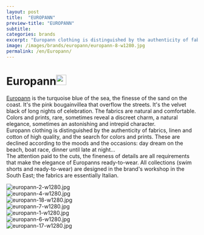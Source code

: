 ```yaml
---
layout: post
title:  "EUROPANN"
preview-title: "EUROPANN"
subtitle:
categories: brands
excerpt: "Europann clothing is distinguished by the authenticity of fabrics, linen and cotton of high quality, and the search for colors and prints" 
image: /images/brands/europann/europann-8-w1280.jpg
permalink: /en/Europann/
---
```


<div class="dark-grey-bg">
    <div class="container">
        <div class="row">
            <div class="col section ft-white ft-300">
                <h1 class="white-color">Europann<img class="space" src="{{ '/assets/images/aquarius.png' | prepend: SourceUrl }}" width="27"></h1>
                <p><a class="red ft-400" href="https://instagram.com/europann_officiel?utm_source=ig_profile_share&igshid=1aqjt0zpkqv04/" target="_blank">Europann</a> is the turquoise blue of the sea, the finesse of the sand on the coast. It's the pink bougainvillea that overflow the streets. It's the velvet black of long nights of celebration. The fabrics are natural and comfortable. Colors and prints, rare, sometimes reveal a discreet charm, a natural elegance, sometimes an astonishing and intrepid character.<br>
                Europann clothing is distinguished by the authenticity of fabrics, linen and cotton of high quality, and the search for colors and prints. These are declined according to the moods and the occasions: day dream on the beach, boat race, dinner until late at night...<br>
                The attention paid to the cuts, the fineness of details are all requirements that make the elegance of Europanns ready-to-wear. All collections (swim shorts and ready-to-wear) are designed in the brand's workshop in the South East; the fabrics are essentially Italian.</p>  
            </div>
        </div>
    </div>
    <div class="post-gallery">
        <div class="container">
            <div class="row">
                <div class="col">
                    <img src="{{ '/images/brands/europann/europann-2-w1280.jpg' | prepend: SourceUrl }}" alt="europann-2-w1280.jpg">
                </div>
            </div>
            <div class="row">
                <div class="col">
                    <img src="{{ '/images/brands/europann/europann-4-w1280.jpg' | prepend: SourceUrl }}" alt="europann-4-w1280.jpg">
                </div>
            </div>
            <div class="row">
                <div class="col">
                    <img src="{{ '/images/brands/europann/europann-18-w1280.jpg' | prepend: SourceUrl }}" alt="europann-18-w1280.jpg">
                </div>
            </div>
            <div class="row">
                <div class="col">
                    <img src="{{ '/images/brands/europann/europann-7-w1280.jpg' | prepend: SourceUrl }}" alt="europann-7-w1280.jpg">
                </div>
            </div>
            <div class="row">
                <div class="col">
                    <img src="{{ '/images/brands/europann/europann-1-w1280.jpg' | prepend: SourceUrl }}" alt="europann-1-w1280.jpg">
                </div>
            </div>
            <div class="row">
                <div class="col">
                    <img src="{{ '/images/brands/europann/europann-6-w1280.jpg' | prepend: SourceUrl }}" alt="europann-6-w1280.jpg">
                </div>
            </div>
            <div class="row">
                <div class="col">
                    <img src="{{ '/images/brands/europann/europann-17-w1280.jpg' | prepend: SourceUrl }}" alt="europann-17-w1280.jpg">
                </div>
            </div>
        </div>
    </div>
</div>